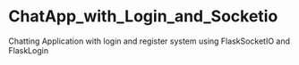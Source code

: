 # ChatApp_with_Login_and_Socketio

Chatting Application with login and register system using FlaskSocketIO and FlaskLogin
